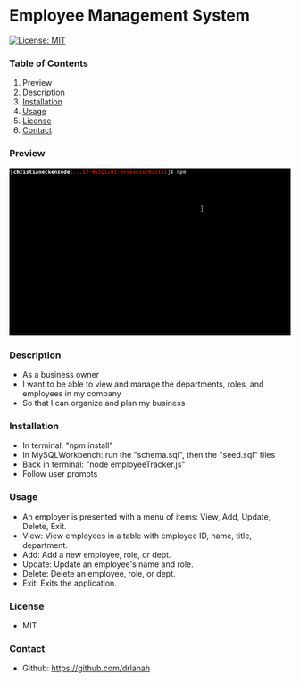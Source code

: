 # Employee Management System

[![License: MIT](https://img.shields.io/badge/License-MIT-yellow.svg)](https://opensource.org/licenses/MIT)

### Table of Contents

1. Preview
2. [Description](#description)
3. [Installation](#installation)
4. [Usage](#usage)
5. [License](#license)
6. [Contact](#contact)

### Preview

![employee tracker](/Assets/employee-tracker.gif)

### Description

- As a business owner
- I want to be able to view and manage the departments, roles, and employees in my company
- So that I can organize and plan my business

### Installation

- In terminal: "npm install"
- In MySQLWorkbench: run the "schema.sql", then the "seed.sql" files
- Back in terminal: "node employeeTracker.js"
- Follow user prompts

### Usage

- An employer is presented with a menu of items: View, Add, Update, Delete, Exit.
- View: View employees in a table with employee ID, name, title, department.
- Add: Add a new employee, role, or dept.
- Update: Update an employee's name and role.
- Delete: Delete an employee, role, or dept.
- Exit: Exits the application.

### License

- MIT

### Contact

- Github: https://github.com/drlanah
